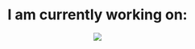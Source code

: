 <!--
**Toash/Toash** is a ✨ _special_ ✨ repository because its `README.md` (this file) appears on your GitHub profile.

Here are some ideas to get you started:

- 🔭 I’m currently working on ...
- 🌱 I’m currently learning ...
- 👯 I’m looking to collaborate on ...
- 🤔 I’m looking for help with ...
- 💬 Ask me about ...
- 📫 How to reach me: ...
- 😄 Pronouns: ...
- ⚡ Fun fact: ...
-->

<div align="center">
  <h1 > I am currently working on: </h1>
    
  <a href="https://github.com/Toash/ClimbingApp">
    <img src="https://github-readme-stats.vercel.app/api/pin/?username=Toash&repo=ClimbingApp&theme=github_dark_dimmed" />
  </a>
</div>




